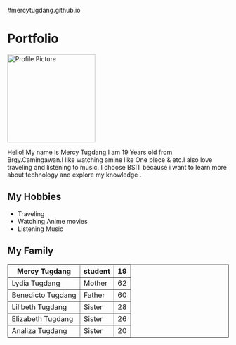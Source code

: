 #mercytugdang.github.io
<!DOCTYPE html>
<html lang="en">
<head>
<meta charset="UTF-8">
<meta name="viewport" content="width=device-width, initial-scale=1.0">
<title>My Personal Webpage</title>
</head>
<body>

<h1>Portfolio</h1>

<img src="Meme!.jpg" alt="Profile Picture" width="200">


<p>Hello! My name is Mercy Tugdang.I am 19 Years old from Brgy.Camingawan.I like watching amine like One piece & etc.I also love traveling and listening to music. I choose BSIT because i want to learn more about technology and explore my knowledge  .

</p>
<h2>My Hobbies</h2>
<ul>
<li>Traveling</li>
<li>Watching Anime movies</li></li>
<li>Listening Music</li>
</ul>


<h2>My Family</h2>
<table border="1">
<tr>
<th>Mercy Tugdang</th>
<th>student</th>
<th>19</th>
</tr>
<tr>
<td>Lydia Tugdang</td>
<td>Mother</td>
<td>62</td>
</tr>
<tr>
<td>Benedicto Tugdang</td>
<td>Father</td>
<td>60</td>
</tr>
<tr>
<td>Lilibeth Tugdang</td>
<td>Sister</td>
<td>28</td>
</tr>
<tr>
<td>Elizabeth Tugdang</td>
<td>Sister</td>
<td>26</td>
</tr>
<tr>
<td>Analiza Tugdang</td>
<td>Sister</td>
<td>20</td>
</tr>
<tr>

</table>
</body>
</html>
